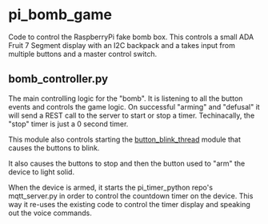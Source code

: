 # pi_bomb_game

Code to control the RaspberryPi fake bomb box.  This controls a small ADA Fruit 7 Segment display with an I2C backpack and a takes input from multiple buttons and a master control switch.


## bomb_controller.py

The main controlling logic for the "bomb".  It is listening to all the button events and controls the game logic.  On successful "arming" and "defusal" it will send a REST call to the server to start or stop a timer. Techinacally, the "stop" timer is just a 0 second timer.

This module also controls starting the [button_blink_thread](https://github.com/javaplus/pi_bomb_game/blob/master/button_blink_thread.py) module that causes the buttons to blink.

It also causes the buttons to stop and then the button used to "arm" the device to light solid.

When the device is armed, it starts the pi_timer_python repo's mqtt_server.py in order to control the countdown timer on the device.  This way it re-uses the existing code to control the timer display and speaking out the voice commands.  





